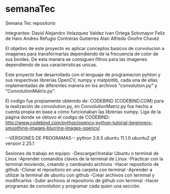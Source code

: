 # semanaTec
Semana Tec repositorio

Integrantes: 
David Alejandro Velazquez Valdez 
Ivan Ortega Sotomayor
Feliz de Haro
Andres Refugio Contreras Gutierres
Alan Alfredo Onofre Chavez 

El objetivo de este proyecto es aplicar conceptos basicos de convolucion a imagenes para transformarlas dependiendo de la frecuencia de color de sus bordes. De esta manera se consiguen filtros para las imagenes dependiendo de sus caracteristicas unicas.

Este proyecto fue desarrollado con el lenguaje de programacion pyhton y sus respectivas librerias OpenCV, numpy y matplotlib, cada una de ellas implementadas de diferentes manera en los archivos "convolution.py" y "ConvolutionMatrix.py".

El codigo fue propiamente obtenido de: CODEBIND (CODEBIND.COM) para la realización de convolution.py, en ConvolutionMatriz.py fue hecho a cuenta propia en base a cómo funcionaban las librerias numpy. 
Liga de la página donde se obtuvo el codigo de CODEBIND: http://www.codebind.com/python/opencv-python-tutorial-beginners-smoothing-images-blurring-images-opencv/

--VERSIONES DE PROGRAMAS--
python 3.8.5
ubuntu 11.1.0 ubuntu2 
git version 2.25.1

Sesiones de trabajo en equipo:
-Descargar/Instalar Ubuntu o terminal de Linux
-Aprender comandos claves de la terminal de Linux
-Practicar con la terminal moviendo, creando y cambiando archivos
-Hacer repositorio de github
-Clonar el repositorio en una carpeta con terminal
-Aprender a utilizar la terminal de ubuntu con github
-Crear archivos con terminal y modificarlos
-Subir archivos al repositorio de github con terminal 
-Hacer programas de convolution y programar cada quien una sección.